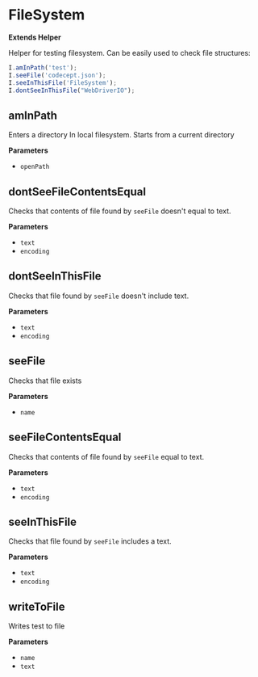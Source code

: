# FileSystem

**Extends Helper**

Helper for testing filesystem.
Can be easily used to check file structures:

```js
I.amInPath('test');
I.seeFile('codecept.json');
I.seeInThisFile('FileSystem');
I.dontSeeInThisFile("WebDriverIO");
```

## amInPath

Enters a directory In local filesystem.
Starts from a current directory

**Parameters**

-   `openPath`  

## dontSeeFileContentsEqual

Checks that contents of file found by `seeFile` doesn't equal to text.

**Parameters**

-   `text`  
-   `encoding`  

## dontSeeInThisFile

Checks that file found by `seeFile` doesn't include text.

**Parameters**

-   `text`  
-   `encoding`  

## seeFile

Checks that file exists

**Parameters**

-   `name`  

## seeFileContentsEqual

Checks that contents of file found by `seeFile` equal to text.

**Parameters**

-   `text`  
-   `encoding`  

## seeInThisFile

Checks that file found by `seeFile` includes a text.

**Parameters**

-   `text`  
-   `encoding`  

## writeToFile

Writes test to file

**Parameters**

-   `name`  
-   `text`  
